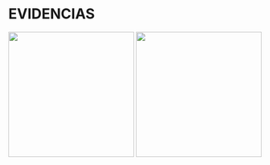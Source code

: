 # EVIDENCIAS
<img src="https://cdn.worldvectorlogo.com/logos/java.svg" width=" 250px" align="right">
<img src="http://www.cursosgis.com/wp-content/uploads/2017/06/lenguajes_1.png" width=" 250px">

